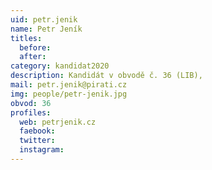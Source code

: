 ```yaml
---
uid: petr.jenik
name: Petr Jeník
titles: 
  before: 
  after: 
category: kandidat2020
description: Kandidát v obvodě č. 36 (LIB), 
mail: petr.jenik@pirati.cz
img: people/petr-jenik.jpg
obvod: 36
profiles: 
  web: petrjenik.cz
  faebook: 
  twitter: 
  instagram: 
---
```

